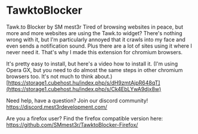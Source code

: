 # TawktoBlocker
Tawk.to Blocker by SM mest3r
Tired of browsing websites in peace, but more and more websites are using the Tawk.to widget? There's nothing wrong with it, but I'm particularly annoyed that it crawls into my face and even sends a notification sound. Plus there are a lot of sites using it where I never need it. That's why I made this extension for chromium browsers. 

It's pretty easy to install, but here's a video how to install it. (I'm using Opera GX, but you need to do almost the same steps in other chromium browsers too. It's not much to think about.) [https://storage1.cubehost.hu/index.php/s/dH9zmtAjpR648qT](https://storage1.cubehost.hu/index.php/s/Ck4EbLYwA9djx8w)

Need help, have a question? Join our discord community! https://discord.mest3rdevelopment.com/

Are you a firefox user? Find the firefox compatible version here: https://github.com/SMmest3r/TawktoBlocker-Firefox/
